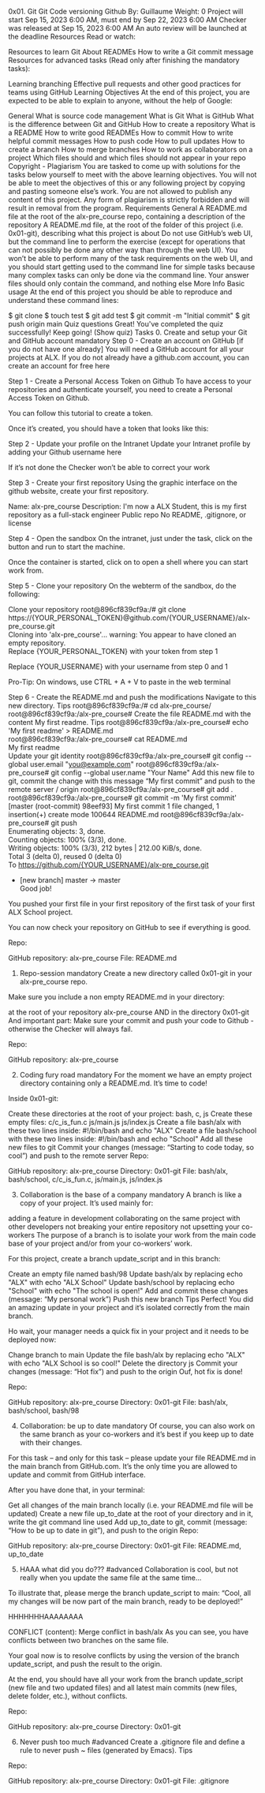 0x01. Git
Git
Code versioning
Github
 By: Guillaume
 Weight: 0
 Project will start Sep 15, 2023 6:00 AM, must end by Sep 22, 2023 6:00 AM
 Checker was released at Sep 15, 2023 6:00 AM
 An auto review will be launched at the deadline
Resources
Read or watch:

Resources to learn Git
About READMEs
How to write a Git commit message
Resources for advanced tasks (Read only after finishing the mandatory tasks):

Learning branching
Effective pull requests and other good practices for teams using GitHub
Learning Objectives
At the end of this project, you are expected to be able to explain to anyone, without the help of Google:

General
What is source code management
What is Git
What is GitHub
What is the difference between Git and GitHub
How to create a repository
What is a README
How to write good READMEs
How to commit
How to write helpful commit messages
How to push code
How to pull updates
How to create a branch
How to merge branches
How to work as collaborators on a project
Which files should and which files should not appear in your repo
Copyright - Plagiarism
You are tasked to come up with solutions for the tasks below yourself to meet with the above learning objectives.
You will not be able to meet the objectives of this or any following project by copying and pasting someone else’s work.
You are not allowed to publish any content of this project.
Any form of plagiarism is strictly forbidden and will result in removal from the program.
Requirements
General
A README.md file at the root of the alx-pre_course repo, containing a description of the repository
A README.md file, at the root of the folder of this project (i.e. 0x01-git), describing what this project is about
Do not use GitHub’s web UI, but the command line to perform the exercise (except for operations that can not possibly be done any other way than through the web UI). You won’t be able to perform many of the task requirements on the web UI, and you should start getting used to the command line for simple tasks because many complex tasks can only be done via the command line.
Your answer files should only contain the command, and nothing else
More Info
Basic usage
At the end of this project you should be able to reproduce and understand these command lines:

$ git clone <repo>
$ touch test
$ git add test
$ git commit -m "Initial commit"
$ git push origin main
Quiz questions
Great! You've completed the quiz successfully! Keep going! (Show quiz)
Tasks
0. Create and setup your Git and GitHub account
mandatory
Step 0 - Create an account on GitHub [if you do not have one already]
You will need a GitHub account for all your projects at ALX. If you do not already have a github.com account, you can create an account for free here

Step 1 - Create a Personal Access Token on Github
To have access to your repositories and authenticate yourself, you need to create a Personal Access Token on Github.

You can follow this tutorial to create a token.

Once it’s created, you should have a token that looks like this:



Step 2 - Update your profile on the Intranet
Update your Intranet profile by adding your Github username here

If it’s not done the Checker won’t be able to correct your work



Step 3 - Create your first repository
Using the graphic interface on the github website, create your first repository.

Name: alx-pre_course
Description: I'm now a ALX Student, this is my first repository as a full-stack engineer
Public repo
No README, .gitignore, or license


Step 4 - Open the sandbox
On the intranet, just under the task, click on the button  and run to start the machine.

Once the container is started, click on  to open a shell where you can start work from.

Step 5 - Clone your repository
On the webterm of the sandbox, do the following:

Clone your repository
root@896cf839cf9a:/# git clone https://{YOUR_PERSONAL_TOKEN}@github.com/{YOUR_USERNAME}/alx-pre_course.git                  
Cloning into 'alx-pre_course'...
warning: You appear to have cloned an empty repository.       
Replace {YOUR_PERSONAL_TOKEN} with your token from step 1

Replace {YOUR_USERNAME} with your username from step 0 and 1

Pro-Tip: On windows, use CTRL + A + V to paste in the web terminal

Step 6 - Create the README.md and push the modifications
Navigate to this new directory. Tips
root@896cf839cf9a:/# cd alx-pre_course/
root@896cf839cf9a:/alx-pre_course#
Create the file README.md with the content My first readme. Tips
root@896cf839cf9a:/alx-pre_course# echo 'My first readme' > README.md                                                                 
root@896cf839cf9a:/alx-pre_course# cat README.md                                                                                      
My first readme                                                                                                                       
Update your git identity
root@896cf839cf9a:/alx-pre_course# git config --global user.email "you@example.com"
root@896cf839cf9a:/alx-pre_course# git config --global user.name "Your Name"
Add this new file to git, commit the change with this message “My first commit” and push to the remote server / origin
root@896cf839cf9a:/alx-pre_course# git add .
root@896cf839cf9a:/alx-pre_course# git commit -m 'My first commit'
[master (root-commit) 98eef93] My first commit
 1 file changed, 1 insertion(+)
 create mode 100644 README.md
root@896cf839cf9a:/alx-pre_course# git push                                                                                           
Enumerating objects: 3, done.                                                                                                         
Counting objects: 100% (3/3), done.                                                                                                   
Writing objects: 100% (3/3), 212 bytes | 212.00 KiB/s, done.                                                                          
Total 3 (delta 0), reused 0 (delta 0)                                                                                                 
To https://github.com/{YOUR_USERNAME}/alx-pre_course.git                                                                                       
 * [new branch]      master -> master              
Good job!

You pushed your first file in your first repository of the first task of your first ALX School project.

You can now check your repository on GitHub to see if everything is good.

Repo:

GitHub repository: alx-pre_course
File: README.md
   
1. Repo-session
mandatory
Create a new directory called 0x01-git in your alx-pre_course repo.

Make sure you include a non empty README.md in your directory:

at the root of your repository alx-pre_course
AND in the directory 0x01-git
And important part: Make sure your commit and push your code to Github - otherwise the Checker will always fail.

Repo:

GitHub repository: alx-pre_course
   
2. Coding fury road
mandatory
For the moment we have an empty project directory containing only a README.md. It’s time to code!

Inside 0x01-git:

Create these directories at the root of your project: bash, c, js
Create these empty files:
c/c_is_fun.c
js/main.js
js/index.js
Create a file bash/alx with these two lines inside: #!/bin/bash and echo "ALX"
Create a file bash/school with these two lines inside: #!/bin/bash and echo "School"
Add all these new files to git
Commit your changes (message: “Starting to code today, so cool”) and push to the remote server
Repo:

GitHub repository: alx-pre_course
Directory: 0x01-git
File: bash/alx, bash/school, c/c_is_fun.c, js/main.js, js/index.js
   
3. Collaboration is the base of a company
mandatory
A branch is like a copy of your project. It’s used mainly for:

adding a feature in development
collaborating on the same project with other developers
not breaking your entire repository
not upsetting your co-workers
The purpose of a branch is to isolate your work from the main code base of your project and/or from your co-workers’ work.

For this project, create a branch update_script and in this branch:

Create an empty file named bash/98
Update bash/alx by replacing echo "ALX" with echo "ALX School"
Update bash/school by replacing echo "School" with echo "The school is open!"
Add and commit these changes (message: “My personal work”)
Push this new branch Tips
Perfect! You did an amazing update in your project and it’s isolated correctly from the main branch.

Ho wait, your manager needs a quick fix in your project and it needs to be deployed now:

Change branch to main
Update the file bash/alx by replacing echo "ALX" with echo "ALX School is so cool!"
Delete the directory js
Commit your changes (message: “Hot fix”) and push to the origin
Ouf, hot fix is done!

Repo:

GitHub repository: alx-pre_course
Directory: 0x01-git
File: bash/alx, bash/school, bash/98
   
4. Collaboration: be up to date
mandatory
Of course, you can also work on the same branch as your co-workers and it’s best if you keep up to date with their changes.

For this task – and only for this task – please update your file README.md in the main branch from GitHub.com. It’s the only time you are allowed to update and commit from GitHub interface.

After you have done that, in your terminal:

Get all changes of the main branch locally (i.e. your README.md file will be updated)
Create a new file up_to_date at the root of your directory and in it, write the git command line used
Add up_to_date to git, commit (message: “How to be up to date in git”), and push to the origin
Repo:

GitHub repository: alx-pre_course
Directory: 0x01-git
File: README.md, up_to_date
   
5. HAAA what did you do???
#advanced
Collaboration is cool, but not really when you update the same file at the same time…

To illustrate that, please merge the branch update_script to main: “Cool, all my changes will be now part of the main branch, ready to be deployed!”

HHHHHHHAAAAAAAA

CONFLICT (content): Merge conflict in bash/alx
As you can see, you have conflicts between two branches on the same file.

Your goal now is to resolve conflicts by using the version of the branch update_script, and push the result to the origin.

At the end, you should have all your work from the branch update_script (new file and two updated files) and all latest main commits (new files, delete folder, etc.), without conflicts.

Repo:

GitHub repository: alx-pre_course
Directory: 0x01-git
   
6. Never push too much
#advanced
Create a .gitignore file and define a rule to never push ~ files (generated by Emacs). Tips

Repo:

GitHub repository: alx-pre_course
Directory: 0x01-git
File: .gitignore
   

